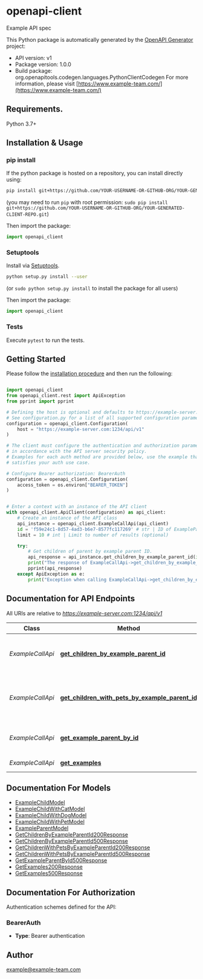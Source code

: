# openapi-client
Example API spec

This Python package is automatically generated by the [OpenAPI Generator](https://openapi-generator.tech) project:

- API version: v1
- Package version: 1.0.0
- Build package: org.openapitools.codegen.languages.PythonClientCodegen
For more information, please visit [https://www.example-team.com/](https://www.example-team.com/)

## Requirements.

Python 3.7+

## Installation & Usage
### pip install

If the python package is hosted on a repository, you can install directly using:

```sh
pip install git+https://github.com/YOUR-USERNAME-OR-GITHUB-ORG/YOUR-GENERATED-CLIENT-REPO.git
```
(you may need to run `pip` with root permission: `sudo pip install git+https://github.com/YOUR-USERNAME-OR-GITHUB-ORG/YOUR-GENERATED-CLIENT-REPO.git`)

Then import the package:
```python
import openapi_client
```

### Setuptools

Install via [Setuptools](http://pypi.python.org/pypi/setuptools).

```sh
python setup.py install --user
```
(or `sudo python setup.py install` to install the package for all users)

Then import the package:
```python
import openapi_client
```

### Tests

Execute `pytest` to run the tests.

## Getting Started

Please follow the [installation procedure](#installation--usage) and then run the following:

```python

import openapi_client
from openapi_client.rest import ApiException
from pprint import pprint

# Defining the host is optional and defaults to https://example-server.com:1234/api/v1
# See configuration.py for a list of all supported configuration parameters.
configuration = openapi_client.Configuration(
    host = "https://example-server.com:1234/api/v1"
)

# The client must configure the authentication and authorization parameters
# in accordance with the API server security policy.
# Examples for each auth method are provided below, use the example that
# satisfies your auth use case.

# Configure Bearer authorization: BearerAuth
configuration = openapi_client.Configuration(
    access_token = os.environ["BEARER_TOKEN"]
)


# Enter a context with an instance of the API client
with openapi_client.ApiClient(configuration) as api_client:
    # Create an instance of the API class
    api_instance = openapi_client.ExampleCallApi(api_client)
    id = 'f59e24c1-8d57-4ad3-b6e7-8577fc117269' # str | ID of ExampleParent
    limit = 10 # int | Limit to number of results (optional)

    try:
        # Get children of parent by example parent ID.
        api_response = api_instance.get_children_by_example_parent_id(id, limit=limit)
        print("The response of ExampleCallApi->get_children_by_example_parent_id:\n")
        pprint(api_response)
    except ApiException as e:
        print("Exception when calling ExampleCallApi->get_children_by_example_parent_id: %s\n" % e)

```

## Documentation for API Endpoints

All URIs are relative to *https://example-server.com:1234/api/v1*

Class | Method | HTTP request | Description
------------ | ------------- | ------------- | -------------
*ExampleCallApi* | [**get_children_by_example_parent_id**](docs/ExampleCallApi.md#get_children_by_example_parent_id) | **GET** /example-parents/{id}/example-childs | Get children of parent by example parent ID.
*ExampleCallApi* | [**get_children_with_pets_by_example_parent_id**](docs/ExampleCallApi.md#get_children_with_pets_by_example_parent_id) | **GET** /example-parents/{id}/example-childs-with-pets | Get children with pets of parent by example parent ID.
*ExampleCallApi* | [**get_example_parent_by_id**](docs/ExampleCallApi.md#get_example_parent_by_id) | **GET** /example-parents/{id} | Get example parent by ID.
*ExampleCallApi* | [**get_examples**](docs/ExampleCallApi.md#get_examples) | **GET** /example-parents | Get examples.


## Documentation For Models

 - [ExampleChildModel](docs/ExampleChildModel.md)
 - [ExampleChildWithCatModel](docs/ExampleChildWithCatModel.md)
 - [ExampleChildWithDogModel](docs/ExampleChildWithDogModel.md)
 - [ExampleChildWithPetModel](docs/ExampleChildWithPetModel.md)
 - [ExampleParentModel](docs/ExampleParentModel.md)
 - [GetChildrenByExampleParentId200Response](docs/GetChildrenByExampleParentId200Response.md)
 - [GetChildrenByExampleParentId500Response](docs/GetChildrenByExampleParentId500Response.md)
 - [GetChildrenWithPetsByExampleParentId200Response](docs/GetChildrenWithPetsByExampleParentId200Response.md)
 - [GetChildrenWithPetsByExampleParentId500Response](docs/GetChildrenWithPetsByExampleParentId500Response.md)
 - [GetExampleParentById500Response](docs/GetExampleParentById500Response.md)
 - [GetExamples200Response](docs/GetExamples200Response.md)
 - [GetExamples500Response](docs/GetExamples500Response.md)


<a id="documentation-for-authorization"></a>
## Documentation For Authorization


Authentication schemes defined for the API:
<a id="BearerAuth"></a>
### BearerAuth

- **Type**: Bearer authentication


## Author

example@example-team.com


